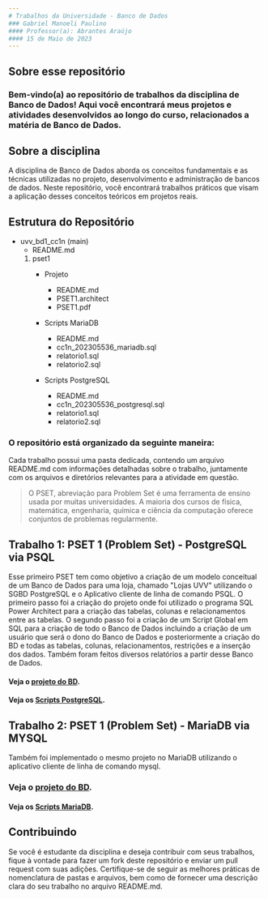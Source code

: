 ```yaml
---
# Trabalhos da Universidade - Banco de Dados
### Gabriel Manoeli Paulino                                      
#### Professor(a): Abrantes Araújo
#### 15 de Maio de 2023
---
```

## Sobre esse repositório
### Bem-vindo(a) ao repositório de trabalhos da disciplina de Banco de Dados! Aqui você encontrará meus projetos e atividades desenvolvidos ao longo do curso, relacionados a matéria de Banco de Dados.

## Sobre a disciplina
A disciplina de Banco de Dados aborda os conceitos fundamentais e as técnicas utilizadas no projeto, desenvolvimento e administração de bancos de dados. Neste repositório, você encontrará trabalhos práticos que visam a aplicação desses conceitos teóricos em projetos reais.

## Estrutura do Repositório

- uvv_bd1_cc1n (main)
  - README.md
  1. pset1
     - Projeto
        - README.md
        - PSET1.architect 
        - PSET1.pdf 
     - Scripts MariaDB
        - README.md
        - cc1n_202305536_mariadb.sql 
        - relatorio1.sql
        - relatorio2.sql
        
     - Scripts PostgreSQL
       - README.md
       - cc1n_202305536_postgresql.sql
       - relatorio1.sql
       - relatorio2.sql
       
### O repositório está organizado da seguinte maneira:



Cada trabalho possui uma pasta dedicada, contendo um arquivo README.md com informações detalhadas sobre o trabalho, juntamente com os arquivos e diretórios relevantes para a atividade em questão.

> O PSET, abreviação para Problem Set é uma ferramenta de ensino usada por muitas universidades. A maioria dos cursos de física, matemática, engenharia, química e ciência da computação oferece conjuntos de problemas regularmente. 

## Trabalho 1: PSET 1 (Problem Set) - PostgreSQL via PSQL

Esse primeiro PSET tem como objetivo a criação de um modelo conceitual de um Banco de Dados para uma loja, chamado "Lojas UVV" utilizando o SGBD PostgreSQL e o Aplicativo cliente de linha de comando PSQL. O primeiro passo foi a criação do projeto onde foi utilizado o programa SQL Power Architect para a criação das tabelas, colunas e relacionamentos entre as tabelas. O segundo passo foi a criação de um Script Global em SQL para a criação de todo o Banco de Dados incluindo a criação de um usuário que será o dono do Banco de Dados e posteriormente a criação do BD e todas as tabelas, colunas, relacionamentos, restrições e a inserção dos dados. Também foram feitos diversos relatórios a partir desse Banco de Dados.

#### Veja o [projeto do BD](https://github.com/GabrielmPaulino/uvv_bd1_cc1n/blob/main/pset1/Projeto).
#### Veja os [Scripts PostgreSQL](https://github.com/GabrielmPaulino/uvv_bd1_cc1n/tree/main/pset1/Scripts%20PostgreSQL).

## Trabalho 2: PSET 1 (Problem Set) - MariaDB via MYSQL

Também foi implementado o mesmo projeto no MariaDB utilizando o aplicativo cliente de linha de comando mysql.

### Veja o [projeto do BD](https://github.com/GabrielmPaulino/uvv_bd1_cc1n/blob/main/pset1/Projeto).
#### Veja os [Scripts MariaDB](https://github.com/GabrielmPaulino/uvv_bd1_cc1n/tree/main/pset1/Scripts%20MariaDB).

## Contribuindo
Se você é estudante da disciplina e deseja contribuir com seus trabalhos, fique à vontade para fazer um fork deste repositório e enviar um pull request com suas adições. Certifique-se de seguir as melhores práticas de nomenclatura de pastas e arquivos, bem como de fornecer uma descrição clara do seu trabalho no arquivo README.md.
